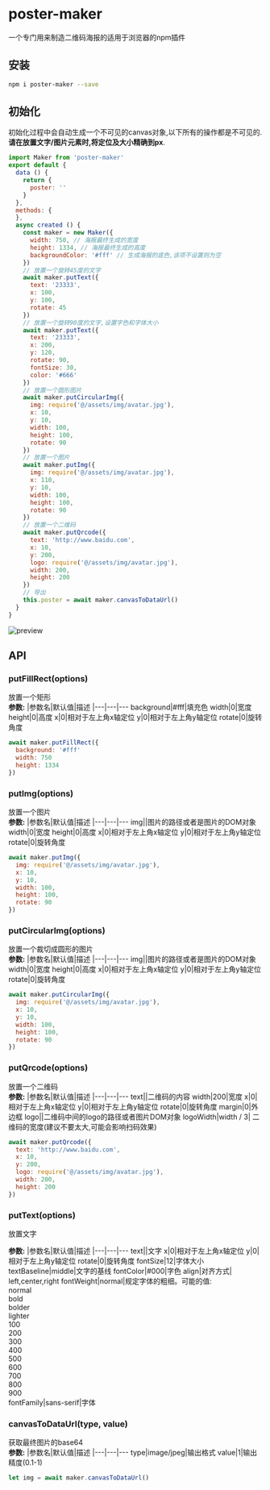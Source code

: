 # poster-maker
一个专门用来制造二维码海报的适用于浏览器的npm插件

## 安装
```bash
npm i poster-maker --save
```

## 初始化
初始化过程中会自动生成一个不可见的canvas对象,以下所有的操作都是不可见的.**请在放置文字/图片元素时,将定位及大小精确到px**.
```JavaScript
import Maker from 'poster-maker'
export default {
  data () {
    return {
      poster: ''
    }
  },
  methods: {
  },
  async created () {
    const maker = new Maker({
      width: 750, // 海报最终生成的宽度
      height: 1334, // 海报最终生成的高度
      backgroundColor: '#fff' // 生成海报的底色,该项不设置则为空
    })
    // 放置一个旋转45度的文字
    await maker.putText({
      text: '23333',
      x: 100,
      y: 100,
      rotate: 45
    })
    // 放置一个旋转90度的文字,设置字色和字体大小
    await maker.putText({
      text: '23333',
      x: 200,
      y: 120,
      rotate: 90,
      fontSize: 30,
      color: '#666'
    })
    // 放置一个圆形图片
    await maker.putCircularImg({
      img: require('@/assets/img/avatar.jpg'),
      x: 10,
      y: 10,
      width: 100,
      height: 100,
      rotate: 90
    })
    // 放置一个图片
    await maker.putImg({
      img: require('@/assets/img/avatar.jpg'),
      x: 110,
      y: 10,
      width: 100,
      height: 100,
      rotate: 90
    })
    // 放置一个二维码
    await maker.putQrcode({
      text: 'http://www.baidu.com',
      x: 10,
      y: 200,
      logo: require('@/assets/img/avatar.jpg'),
      width: 200,
      height: 200
    })
    // 导出
    this.poster = await maker.canvasToDataUrl()
  }
}

```
![preview](https://apiaodev-1256180692.cos.ap-chengdu.myqcloud.com/preview.png)
## API

### putFillRect(options)
放置一个矩形<br>
**参数:**
|参数名|默认值|描述
|---|---|---
background|#fff|填充色
width|0|宽度
height|0|高度
x|0|相对于左上角x轴定位
y|0|相对于左上角y轴定位
rotate|0|旋转角度


```JavaScript
await maker.putFillRect({
  background: '#fff'
  width: 750
  height: 1334
})
```

### putImg(options)
放置一个图片<br>
**参数:**
|参数名|默认值|描述
|---|---|---
img||图片的路径或者是图片的DOM对象
width|0|宽度
height|0|高度
x|0|相对于左上角x轴定位
y|0|相对于左上角y轴定位
rotate|0|旋转角度


```JavaScript
await maker.putImg({
  img: require('@/assets/img/avatar.jpg'),
  x: 10,
  y: 10,
  width: 100,
  height: 100,
  rotate: 90
})
```

### putCircularImg(options)
放置一个裁切成圆形的图片<br>
**参数:**
|参数名|默认值|描述
|---|---|---
img||图片的路径或者是图片的DOM对象
width|0|宽度
height|0|高度
x|0|相对于左上角x轴定位
y|0|相对于左上角y轴定位
rotate|0|旋转角度


```JavaScript
await maker.putCircularImg({
  img: require('@/assets/img/avatar.jpg'),
  x: 10,
  y: 10,
  width: 100,
  height: 100,
  rotate: 90
})
```

### putQrcode(options)
放置一个二维码<br>
**参数:**
|参数名|默认值|描述
|---|---|---
text||二维码的内容
width|200|宽度
x|0|相对于左上角x轴定位
y|0|相对于左上角y轴定位
rotate|0|旋转角度
margin|0|外边框
logo||二维码中间的logo的路径或者图片DOM对象
logoWidth|width / 3| 二维码的宽度(建议不要太大,可能会影响扫码效果)


```JavaScript
await maker.putQrcode({
  text: 'http://www.baidu.com',
  x: 10,
  y: 200,
  logo: require('@/assets/img/avatar.jpg'),
  width: 200,
  height: 200
})
```

### putText(options)
放置文字<br>

**参数:**
|参数名|默认值|描述
|---|---|---
text||文字
x|0|相对于左上角x轴定位
y|0|相对于左上角y轴定位
rotate|0|旋转角度
fontSize|12|字体大小
textBaseline|middle|文字的基线
fontColor|#000|字色
align|对齐方式| left,center,right
fontWeight|normal|规定字体的粗细。可能的值:<br>normal<br>bold<br>bolder<br>lighter<br>100<br>200<br>300<br>400<br>500<br>600<br>700<br>800<br>900<br>
fontFamily|sans-serif|字体

### canvasToDataUrl(type, value)
获取最终图片的base64<br>
**参数:**
|参数名|默认值|描述
|---|---|---
type|image/jpeg|输出格式
value|1|输出精度(0.1-1)

```JavaScript
let img = await maker.canvasToDataUrl()
```